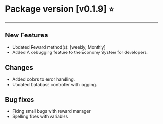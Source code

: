 # Package version [v0.1.9] `⭐`

---

## New Features

- Updated Reward method(s): [weekly, Monthly]
- Added A debugging feature to the Economy System for developers.

## Changes

- Added colors to error handling.
- Updated Database controller with logging.

## Bug fixes

- Fixing small bugs with reward manager
- Spelling fixes with variables
